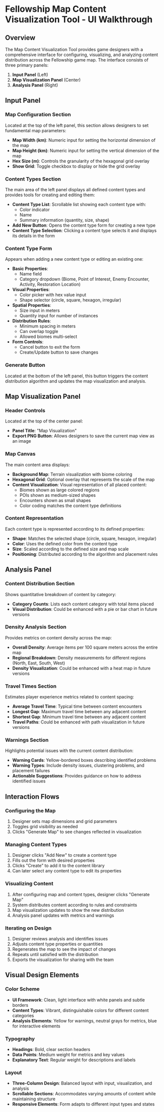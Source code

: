 # Fellowship Map Content Visualization Tool - UI Walkthrough

## Overview
The Map Content Visualization Tool provides game designers with a comprehensive interface for configuring, visualizing, and analyzing content distribution across the Fellowship game map. The interface consists of three primary panels:

1. **Input Panel** (Left)
2. **Map Visualization Panel** (Center)
3. **Analysis Panel** (Right)

## Input Panel

### Map Configuration Section
Located at the top of the left panel, this section allows designers to set fundamental map parameters:

- **Map Width (km)**: Numeric input for setting the horizontal dimension of the map
- **Map Height (km)**: Numeric input for setting the vertical dimension of the map
- **Hex Size (m)**: Controls the granularity of the hexagonal grid overlay
- **Show Grid**: Toggle checkbox to display or hide the grid overlay

### Content Types Section
The main area of the left panel displays all defined content types and provides tools for creating and editing them:

- **Content Type List**: Scrollable list showing each content type with:
  - Color indicator
  - Name
  - Summary information (quantity, size, shape)
- **Add New Button**: Opens the content type form for creating a new type
- **Content Type Selection**: Clicking a content type selects it and displays its details in the form

### Content Type Form
Appears when adding a new content type or editing an existing one:

- **Basic Properties**:
  - Name field
  - Category dropdown (Biome, Point of Interest, Enemy Encounter, Activity, Restoration Location)
- **Visual Properties**:
  - Color picker with hex value input
  - Shape selector (circle, square, hexagon, irregular)
- **Spatial Properties**:
  - Size input in meters
  - Quantity input for number of instances
- **Distribution Rules**:
  - Minimum spacing in meters
  - Can overlap toggle
  - Allowed biomes multi-select
- **Form Controls**:
  - Cancel button to exit the form
  - Create/Update button to save changes

### Generate Button
Located at the bottom of the left panel, this button triggers the content distribution algorithm and updates the map visualization and analysis.

## Map Visualization Panel

### Header Controls
Located at the top of the center panel:

- **Panel Title**: "Map Visualization"
- **Export PNG Button**: Allows designers to save the current map view as an image

### Map Canvas
The main content area displays:

- **Background Map**: Terrain visualization with biome coloring
- **Hexagonal Grid**: Optional overlay that represents the scale of the map
- **Content Visualization**: Visual representation of all placed content:
  - Biomes shown as large colored regions
  - POIs shown as medium-sized shapes
  - Encounters shown as small shapes
  - Color coding matches the content type definitions

### Content Representation
Each content type is represented according to its defined properties:

- **Shape**: Matches the selected shape (circle, square, hexagon, irregular)
- **Color**: Uses the defined color from the content type
- **Size**: Scaled according to the defined size and map scale
- **Positioning**: Distributed according to the algorithm and placement rules

## Analysis Panel

### Content Distribution Section
Shows quantitative breakdown of content by category:

- **Category Counts**: Lists each content category with total items placed
- **Visual Distribution**: Could be enhanced with a pie or bar chart in future versions

### Density Analysis Section
Provides metrics on content density across the map:

- **Overall Density**: Average items per 100 square meters across the entire map
- **Regional Breakdown**: Density measurements for different regions (North, East, South, West)
- **Density Visualization**: Could be enhanced with a heat map in future versions

### Travel Times Section
Estimates player experience metrics related to content spacing:

- **Average Travel Time**: Typical time between content encounters
- **Longest Gap**: Maximum travel time between any adjacent content
- **Shortest Gap**: Minimum travel time between any adjacent content
- **Travel Paths**: Could be enhanced with path visualization in future versions

### Warnings Section
Highlights potential issues with the current content distribution:

- **Warning Cards**: Yellow-bordered boxes describing identified problems
- **Warning Types**: Include density issues, clustering problems, and placement failures
- **Actionable Suggestions**: Provides guidance on how to address identified issues

## Interaction Flows

### Configuring the Map
1. Designer sets map dimensions and grid parameters
2. Toggles grid visibility as needed
3. Clicks "Generate Map" to see changes reflected in visualization

### Managing Content Types
1. Designer clicks "Add New" to create a content type
2. Fills out the form with desired properties
3. Clicks "Create" to add it to the content library
4. Can later select any content type to edit its properties

### Visualizing Content
1. After configuring map and content types, designer clicks "Generate Map"
2. System distributes content according to rules and constraints
3. Map visualization updates to show the new distribution
4. Analysis panel updates with metrics and warnings

### Iterating on Design
1. Designer reviews analysis and identifies issues
2. Adjusts content type properties or quantities
3. Regenerates the map to see the impact of changes
4. Repeats until satisfied with the distribution
5. Exports the visualization for sharing with the team

## Visual Design Elements

### Color Scheme
- **UI Framework**: Clean, light interface with white panels and subtle borders
- **Content Types**: Vibrant, distinguishable colors for different content categories
- **Analysis Elements**: Yellow for warnings, neutral grays for metrics, blue for interactive elements

### Typography
- **Headings**: Bold, clear section headers
- **Data Points**: Medium weight for metrics and key values
- **Explanatory Text**: Regular weight for descriptions and labels

### Layout
- **Three-Column Design**: Balanced layout with input, visualization, and analysis
- **Scrollable Sections**: Accommodates varying amounts of content while maintaining structure
- **Responsive Elements**: Form adapts to different input types and states
